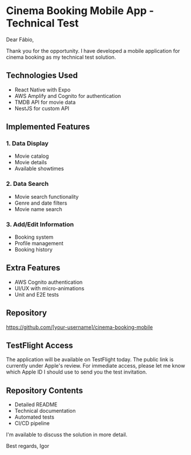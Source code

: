 # Cinema Booking Mobile App - Technical Test

Dear Fábio,

Thank you for the opportunity. I have developed a mobile application for cinema booking as my technical test solution.

## Technologies Used
- React Native with Expo
- AWS Amplify and Cognito for authentication
- TMDB API for movie data
- NestJS for custom API

## Implemented Features

### 1. Data Display
- Movie catalog
- Movie details
- Available showtimes

### 2. Data Search
- Movie search functionality
- Genre and date filters
- Movie name search

### 3. Add/Edit Information
- Booking system
- Profile management
- Booking history

## Extra Features
- AWS Cognito authentication
- UI/UX with micro-animations
- Unit and E2E tests

## Repository
https://github.com/[your-username]/cinema-booking-mobile

## TestFlight Access
The application will be available on TestFlight today. The public link is currently under Apple's review.
For immediate access, please let me know which Apple ID I should use to send you the test invitation.

## Repository Contents
- Detailed README
- Technical documentation
- Automated tests
- CI/CD pipeline

I'm available to discuss the solution in more detail.

Best regards,
Igor 